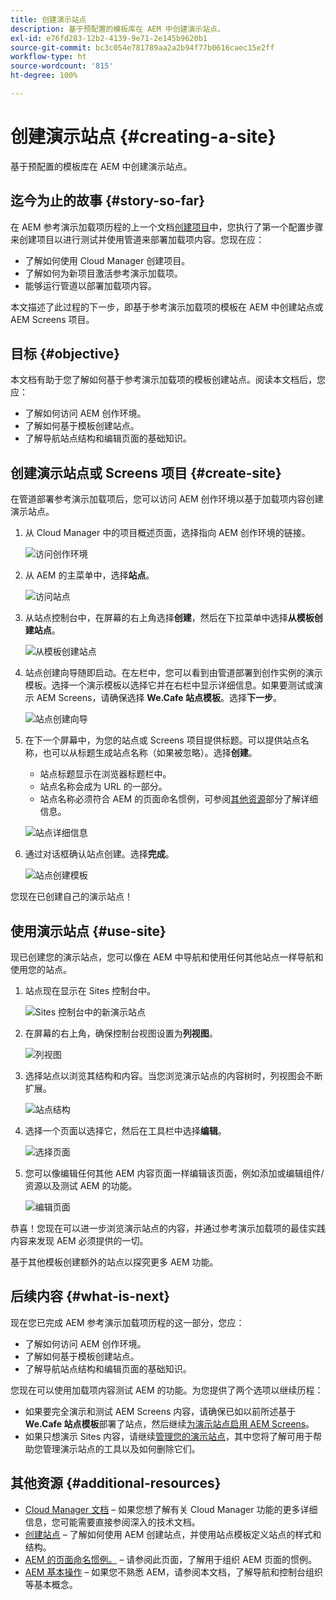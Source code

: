 ```yaml
---
title: 创建演示站点
description: 基于预配置的模板库在 AEM 中创建演示站点。
exl-id: e76fd283-12b2-4139-9e71-2e145b9620b1
source-git-commit: bc3c054e781789aa2a2b94f77b0616caec15e2ff
workflow-type: ht
source-wordcount: '815'
ht-degree: 100%

---
```


# 创建演示站点 {#creating-a-site}

基于预配置的模板库在 AEM 中创建演示站点。

## 迄今为止的故事 {#story-so-far}

在 AEM 参考演示加载项历程的上一个文档[创建项目](create-program.md)中，您执行了第一个配置步骤来创建项目以进行测试并使用管道来部署加载项内容。您现在应：

* 了解如何使用 Cloud Manager 创建项目。
* 了解如何为新项目激活参考演示加载项。
* 能够运行管道以部署加载项内容。

本文描述了此过程的下一步，即基于参考演示加载项的模板在 AEM 中创建站点或 AEM Screens 项目。

## 目标 {#objective}

本文档有助于您了解如何基于参考演示加载项的模板创建站点。阅读本文档后，您应：

* 了解如何访问 AEM 创作环境。
* 了解如何基于模板创建站点。
* 了解导航站点结构和编辑页面的基础知识。

## 创建演示站点或 Screens 项目 {#create-site}

在管道部署参考演示加载项后，您可以访问 AEM 创作环境以基于加载项内容创建演示站点。

1. 从 Cloud Manager 中的项目概述页面，选择指向 AEM 创作环境的链接。

   ![访问创作环境](assets/access-author.png)

1. 从 AEM 的主菜单中，选择&#x200B;**站点**。

   ![访问站点](assets/access-sites.png)

1. 从站点控制台中，在屏幕的右上角选择&#x200B;**创建**，然后在下拉菜单中选择&#x200B;**从模板创建站点**。

   ![从模板创建站点](assets/create-site-from-template.png)

1. 站点创建向导随即启动。在左栏中，您可以看到由管道部署到创作实例的演示模板。选择一个演示模板以选择它并在右栏中显示详细信息。如果要测试或演示 AEM Screens，请确保选择 **We.Cafe 站点模板**。选择&#x200B;**下一步**。

   ![站点创建向导](assets/site-creation-wizard.png)

1. 在下一个屏幕中，为您的站点或 Screens 项目提供标题。可以提供站点名称，也可以从标题生成站点名称（如果被忽略）。选择&#x200B;**创建**。

   * 站点标题显示在浏览器标题栏中。
   * 站点名称会成为 URL 的一部分。
   * 站点名称必须符合 AEM 的页面命名惯例，可参阅[其他资源](#additional-resources)部分了解详细信息。

   ![站点详细信息](assets/site-details.png)

1. 通过对话框确认站点创建。选择&#x200B;**完成**。

   ![站点创建模板](assets/site-creation-complete.png)

您现在已创建自己的演示站点！

## 使用演示站点 {#use-site}

现已创建您的演示站点，您可以像在 AEM 中导航和使用任何其他站点一样导航和使用您的站点。

1. 站点现在显示在 Sites 控制台中。

   ![ Sites 控制台中的新演示站点](assets/new-demo-site.png)

1. 在屏幕的右上角，确保控制台视图设置为&#x200B;**列视图**。

   ![列视图](assets/column-view.png)

1. 选择站点以浏览其结构和内容。当您浏览演示站点的内容树时，列视图会不断扩展。

   ![站点结构](assets/site-structure.png)

1. 选择一个页面以选择它，然后在工具栏中选择&#x200B;**编辑**。

   ![选择页面](assets/select-page.png)

1. 您可以像编辑任何其他 AEM 内容页面一样编辑该页面，例如添加或编辑组件/资源以及测试 AEM 的功能。

   ![编辑页面](assets/edit-page.png)

恭喜！您现在可以进一步浏览演示站点的内容，并通过参考演示加载项的最佳实践内容来发现 AEM 必须提供的一切。

基于其他模板创建额外的站点以探究更多 AEM 功能。

## 后续内容 {#what-is-next}

现在您已完成 AEM 参考演示加载项历程的这一部分，您应：

* 了解如何访问 AEM 创作环境。
* 了解如何基于模板创建站点。
* 了解导航站点结构和编辑页面的基础知识。

您现在可以使用加载项内容测试 AEM 的功能。为您提供了两个选项以继续历程：

* 如果要完全演示和测试 AEM Screens 内容，请确保已如以前所述基于 **We.Cafe 站点模板**&#x200B;部署了站点，然后继续[为演示站点启用 AEM Screens](screens.md)。
* 如果只想演示 Sites 内容，请继续[管理您的演示站点](manage.md)，其中您将了解可用于帮助您管理演示站点的工具以及如何删除它们。

## 其他资源 {#additional-resources}

* [Cloud Manager 文档](https://experienceleague.adobe.com/docs/experience-manager-cloud-service/onboarding/onboarding-concepts/cloud-manager-introduction.html) – 如果您想了解有关 Cloud Manager 功能的更多详细信息，您可能需要直接参阅深入的技术文档。
* [创建站点](/help/sites-cloud/administering/site-creation/create-site.md) – 了解如何使用 AEM 创建站点，并使用站点模板定义站点的样式和结构。
* [AEM 的页面命名惯例。](/help/sites-cloud/authoring/fundamentals/organizing-pages.md#page-name-restrictions-and-best-practices) – 请参阅此页面，了解用于组织 AEM 页面的惯例。
* [AEM 基本操作](/help/sites-cloud/authoring/getting-started/basic-handling.md) – 如果您不熟悉 AEM，请参阅本文档，了解导航和控制台组织等基本概念。
